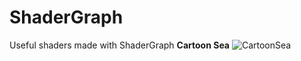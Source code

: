 # ShaderGraph
Useful shaders made with ShaderGraph
<b>Cartoon Sea</b>
![CartoonSea](https://user-images.githubusercontent.com/82811799/229789028-d811899f-568d-443a-88a0-33df7ed9ab77.gif)

